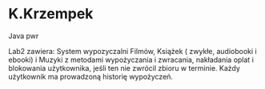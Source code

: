 # K.Krzempek
Java pwr

Lab2 zawiera: System wypozyczalni Filmów, Książek ( zwykłe, audiobooki i ebooki) i Muzyki z metodami wypożyczania i zwracania, nakładania oplat i blokowania użytkownika, jeśli ten nie zwrócil zbioru w terminie. Każdy użytkownik ma prowadzoną historię wypożyczeń.

